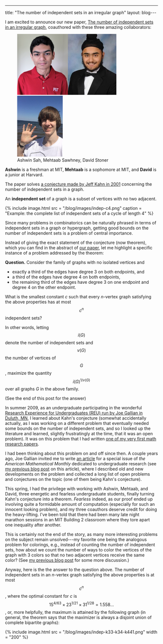 ---
title: "The number of independent sets in an irregular graph"
layout: blog---

I am excited to announce our new paper, [The number of independent sets in an irregular graph](https://arxiv.org/abs/1805.04021), coauthored with these three amazing collaborators:

<figure>
  <img src="/blog/images/ashwin-sah-2019.jpg" height = "200"><img src="/blog/images/mehtaab-sawhney-2019.jpg" height = "200"><img src="/blog/images/david-stoner-2019.png" height = "200">
  <figcaption>Ashwin Sah, Mehtaab Sawhney, David Stoner</figcaption>
</figure>

**Ashwin** is a freshman at MIT, **Mehtaab** is a sophomore at MIT, and **David** is a junior at Harvard.

The paper solves [a conjecture made by Jeff Kahn in 2001](https://doi.org/10.1017/S0963548301004631) concerning the number of independent sets in a graph.

An **independent set** of a graph is a subset of vertices with no two adjacent. 

{% include image.html 
    src = "/blog/images/indep-c4.png"
    caption = "Example: the complete list of independent sets of a cycle of length 4"
%}

Since many problems in combinatorics can be naturally phrased in terms of independent sets in a graph or hypergraph, getting good bounds on the number of independent sets is a problem of central importance.

Instead of giving the exact statement of the conjecture (now theorem), which you can find in the abstract of [our paper](https://arxiv.org/abs/1805.04021), let me highlight a specific instance of a problem addressed by the theorem:

**Question.** Consider the family of graphs with no isolated vertices and
- exactly a third of the edges have degree 3 on both endpoints, and
- a third of the edges have degree 4 on both endpoints,
- the remaining third of the edges have degree 3 on one endpoint and degree 4 on the other endpoint.
 
What is the smallest constant _c_ such that every _n_-vertex graph satisfying the above properties has at most $$c^n$$ independent sets?
 
In other words, letting $$i(G)$$ denote the number of independent sets and $$v(G)$$ the number of vertices of $$G$$, maximize the quantity $$i(G)^{1/v(G)}$$ over all graphs _G_ in the above family.

(See the end of this post for the answer)

In summer 2009, as an undergraduate participating in the wonderful [Research Experience for Undergraduates (REU) run by Joe Gallian in Duluth, MN](http://www.d.umn.edu/~jgallian/REU.html), I learned about Kahn's conjecture (somewhat accidentally actually, as I was working on a different problem that eventually needed some bounds on the number of independent sets, and so I looked up the literature and learned, slightly frustratingly at the time, that it was an open problem). It was on this problem that I had written [one of my very first math research papers](https://arxiv.org/abs/0909.3354).

I had been thinking about this problem on and off since then. A couple years ago, Joe Gallian invited me to write [an article](http://yufeizhao.com/research/extremal-regular-graphs.pdf) for a special issue of _the American Mathematical Monthly_ dedicated to undergraduate research (see [my previous blog post](https://yufeizhao.wordpress.com/2016/10/29/extremal-regular-graphs/) on this article), where I described old and new developments on the problem and collected a long list of open problems and conjectures on the topic (one of them being Kahn's conjecture).

This spring, I had the privilege with working with Ashwin, Mehtaab, and David, three energetic and fearless undergraduate students, finally turning Kahn's conjecture into a theorem. _Fearless_ indeed, as our proof ended up involving quite a formidable amount of computation (especially for such an innocent looking problem), and my three coauthors deserve credit for doing the heavy-lifting. I've been told that there had been many late night marathon sessions in an MIT Building 2 classroom where they tore apart one inequality after another.

This is certainly not the end of the story, as many more interesting problems on the subject remain unsolved---my favorite one being the analogous problem for colorings, e.g., instead of counting the number of independent sets, how about we count the number of ways to color the vertices of the graph with 3 colors so that no two adjacent vertices receive the same color? (See [my previous blog post](https://yufeizhao.wordpress.com/2016/10/29/extremal-regular-graphs/) for some more discussion.)

Anyway, here is the the answer to the question above. The number of independent sets in an _n_-vertex graph satisfying the above properties is at most $$c^n$$, where the optimal constant for _c_ is $$15^{4/63} \times  23^{1/21} \times 31^{1/28} = 1.558\dots$$, or, more helpfully, the maximum is attained by the following graph (in general, the theorem says that the maximizer is always a disjoint union of complete bipartite graphs):

{% include image.html 
    src = "/blog/images/indep-k33-k34-k441.png"
    width = "200"
%}